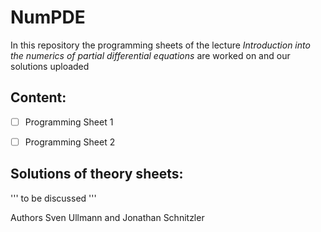 # NumPDE

In this repository the programming sheets of the lecture *Introduction into the numerics of partial differential equations* are worked on and our solutions uploaded 

## Content:

- [ ] Programming Sheet 1
- [ ] Programming Sheet 2


## Solutions of theory sheets:

'''
to be discussed
'''


Authors
Sven Ullmann and Jonathan Schnitzler 
